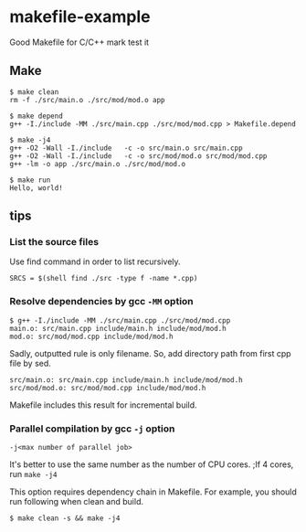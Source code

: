 # makefile-example
Good Makefile for C/C++
mark test it 
## Make

~~~
$ make clean
rm -f ./src/main.o ./src/mod/mod.o app

$ make depend
g++ -I./include -MM ./src/main.cpp ./src/mod/mod.cpp > Makefile.depend

$ make -j4
g++ -O2 -Wall -I./include   -c -o src/main.o src/main.cpp
g++ -O2 -Wall -I./include   -c -o src/mod/mod.o src/mod/mod.cpp
g++ -lm -o app ./src/main.o ./src/mod/mod.o

$ make run
Hello, world!
~~~


## tips

### List the source files
Use find command in order to list recursively.

~~~
SRCS = $(shell find ./src -type f -name *.cpp)
~~~

### Resolve dependencies by gcc `-MM` option

~~~
$ g++ -I./include -MM ./src/main.cpp ./src/mod/mod.cpp
main.o: src/main.cpp include/main.h include/mod/mod.h
mod.o: src/mod/mod.cpp include/mod/mod.h
~~~

Sadly, outputted rule is only filename.
So, add directory path from first cpp file by sed.

~~~
src/main.o: src/main.cpp include/main.h include/mod/mod.h
src/mod/mod.o: src/mod/mod.cpp include/mod/mod.h
~~~

Makefile includes this result for incremental build.

### Parallel compilation by gcc `-j` option
`-j<max number of parallel job>`

It's better to use the same number as the number of CPU cores.
;If 4 cores, run `make -j4`

This option requires dependency chain in Makefile.
For example, you should run following when clean and build.

~~~
$ make clean -s && make -j4
~~~

